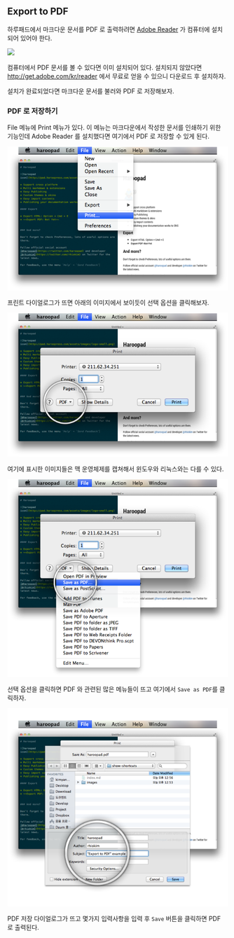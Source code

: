 ## Export to PDF

하루패드에서 마크다운 문서를 PDF 로 출력하려면 [Adobe Reader](http://get.adobe.com/kr/reader) 가 컴퓨터에 설치되어 있어야 한다.

![](http://wwwimages.adobe.com/www.adobe.com/downloadcenter/images/reader/reader_128.jpg)

컴퓨터에서 PDF 문서를 볼 수 있다면 이미 설치되어 있다. 설치되지 않았다면  http://get.adobe.com/kr/reader 에서 무료로 얻을 수 있으니 다운로드 후 설치하자.

설치가 완료되었다면 마크다운 문서를 불러와 PDF 로 저장해보자.

### PDF 로 저장하기

File 메뉴에 Print 메뉴가 있다. 이 메뉴는 마크다운에서 작성한 문서를 인쇄하기 위한 기능인데  Adobe Reader 를 설치했다면 여기에서 PDF 로 저장할 수 있게 된다.

![](images/001.png)

프린트 다이얼로그가 뜨면 아래의 이미지에서 보이듯이 선택 옵션을 클릭해보자.

![](images/002.png)

여기에 표시한 이미지들은 맥 운영체제를 캡쳐해서 윈도우와 리눅스와는 다를 수 있다.

![](images/003.png)

선택 옵션을 클릭하면 PDF 와 관련된 많은 메뉴들이 뜨고 여기에서 `Save as PDF`를 클릭하자.

![](images/004.png)

PDF 저장 다이얼로그가 뜨고 몇가지 입력사항을 입력 후 `Save` 버튼을 클릭하면 PDF 로 출력된다.